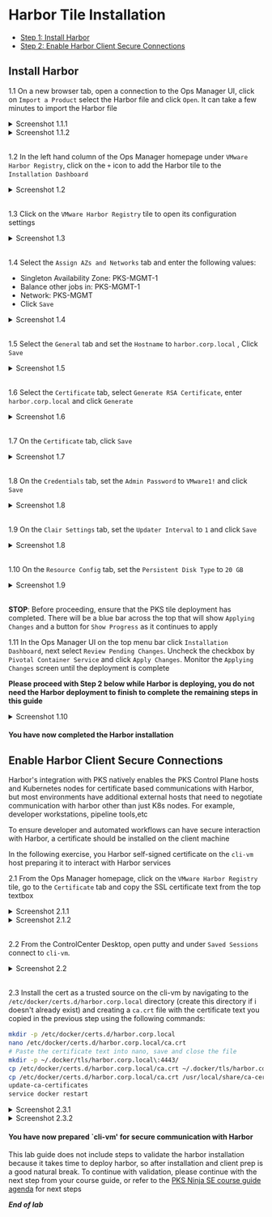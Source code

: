 # Harbor Tile Installation

- [Step 1: Install Harbor]()
- [Step 2: Enable Harbor Client Secure Connections]()

## Install Harbor

1.1 On a new browser tab, open a connection to the Ops Manager UI, click on `Import a Product` select the Harbor file and click `Open`. It can take a few minutes to import the Harbor file

<details><summary>Screenshot 1.1.1 </summary>
<img src="Images/2018-10-22-21-23-55.png">
</details>

<details><summary>Screenshot 1.1.2 </summary>
<img src="Images/2018-10-22-01-27-45.png">
</details>
<br/>

1.2 In the left hand column of the Ops Manager homepage under `VMware Harbor Registry`, click on the `+` icon to add the Harbor tile to the `Installation Dashboard`

<details><summary>Screenshot 1.2 </summary>
<img src="Images/2018-10-22-21-45-54.png">
</details>
<br/>

1.3 Click on the `VMware Harbor Registry` tile to open its configuration settings

<details><summary>Screenshot 1.3 </summary>
<img src="Images/2018-10-22-21-47-27.png">
</details>
<br/>

1.4 Select the `Assign AZs and Networks` tab and enter the following values:

- Singleton Availability Zone: PKS-MGMT-1
- Balance other jobs in: PKS-MGMT-1
- Network: PKS-MGMT
- Click `Save`

<details><summary>Screenshot 1.4</summary>
<img src="Images/2018-10-22-21-53-32.png">
</details>
<br/>

1.5 Select the `General` tab and set the `Hostname` to `harbor.corp.local` , Click `Save`

<details><summary>Screenshot 1.5</summary>
<img src="Images/2018-10-22-21-57-03.png">
</details>
<br/>

1.6 Select the `Certificate` tab, select `Generate RSA Certificate`, enter `harbor.corp.local` and click `Generate`

<details><summary>Screenshot 1.6</summary>
<img src="Images/2018-10-31-15-24-23.png">
</details>
<br/>

1.7 On the `Certificate` tab, click `Save`

<details><summary>Screenshot 1.7</summary>
<img src="Images/2018-10-22-22-11-03.png">
</details>
<br/>

1.8 On the `Credentials` tab, set the `Admin Password` to `VMware1!` and click `Save`

<details><summary>Screenshot 1.8</summary>
<img src="Images/2018-10-22-22-13-53.png">
</details>
<br/>

1.9 On the `Clair Settings` tab, set the `Updater Interval` to `1` and click `Save`

<details><summary>Screenshot 1.8</summary>
<img src="Images/2018-10-22-22-13-53.png">
</details>
<br/>

1.10 On the `Resource Config` tab, set the `Persistent Disk Type` to `20 GB`

<details><summary>Screenshot 1.9</summary>
<img src="Images/2018-10-22-22-18-57.png">
</details>
<br/>

**STOP**: Before proceeding, ensure that the PKS tile deployment has completed.  There will be a blue bar across the top that will show `Applying Changes` and a button for `Show Progress` as it continues to apply

1.11 In the Ops Manager UI on the top menu bar click `Installation Dashboard`, next select `Review Pending Changes`. Uncheck the checkbox by `Pivotal Container Service` and click `Apply Changes`. Monitor the `Applying Changes` screen until the deployment is complete

**Please proceed with Step 2 below while Harbor is deploying, you do not need the Harbor deployment to finish to complete the remaining steps in this guide**

<details><summary>Screenshot 1.10</summary>
<img src="Images/2019-01-12-02-25-47.png">
</details>

#### You have now completed the Harbor installation

## Enable Harbor Client Secure Connections

Harbor's integration with PKS natively enables the PKS Control Plane hosts and Kubernetes nodes for certificate based communications with Harbor, but most environments have additional external hosts that need to negotiate communication with harbor other than just K8s nodes. For example, developer workstations, pipeline tools,etc

To ensure developer and automated workflows can have secure interaction with Harbor, a certificate should be installed on the client machine

In the following exercise, you  Harbor self-signed certificate on the `cli-vm` host preparing it to interact with Harbor services

2.1 From the Ops Manager homepage, click on the `VMware Harbor Registry` tile, go to the `Certificate` tab and copy the SSL certificate text from the top textbox

<details><summary>Screenshot 2.1.1</summary>
<img src="Images/2018-10-24-01-50-50.png">
</details>

<details><summary>Screenshot 2.1.2</summary>
<img src="Images/2018-10-24-01-48-15.png">
</details>
<br/>

2.2 From the ControlCenter Desktop, open putty and under `Saved Sessions` connect to `cli-vm`.

<details><summary>Screenshot 2.2 </summary>
<img src="Images/2018-10-23-03-04-55.png">
</details>
<br/>

2.3 Install the cert as a trusted source on the cli-vm by navigating to the `/etc/docker/certs.d/harbor.corp.local` directory (create this directory if i doesn't already exist) and creating a `ca.crt` file with the certificate text you copied in the previous step using the following commands:

```bash
mkdir -p /etc/docker/certs.d/harbor.corp.local
nano /etc/docker/certs.d/harbor.corp.local/ca.crt
# Paste the certificate text into nano, save and close the file
mkdir -p ~/.docker/tls/harbor.corp.local\:4443/
cp /etc/docker/certs.d/harbor.corp.local/ca.crt ~/.docker/tls/harbor.corp.local\:4443/
cp /etc/docker/certs.d/harbor.corp.local/ca.crt /usr/local/share/ca-certificates/
update-ca-certificates
service docker restart
```

<details><summary>Screenshot 2.3.1</summary>
<img src="Images/2018-10-24-02-12-17.png">
</details>

<details><summary>Screenshot 2.3.2</summary>
<img src="Images/2018-10-24-02-15-15.png">
</details>

#### You have now prepared `cli-vm' for secure communication with Harbor

This lab guide does not include steps to validate the harbor installation because it takes time to deploy harbor, so after installation and client prep is a good natural break. To continue with validation, please continue with the next step from your course guide, or refer to the [PKS Ninja SE course guide agenda](https://github.com/CNA-Tech/PKS-Ninja/tree/master/Courses/PksNinjaSe-NI6310#ninja-labs-part-1-agenda) for next steps

***End of lab***
